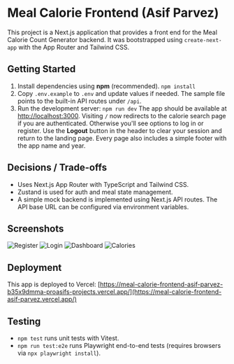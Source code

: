 # Meal Calorie Frontend (Asif Parvez)

This project is a Next.js application that provides a front end for the Meal Calorie Count Generator backend.
It was bootstrapped using `create-next-app` with the App Router and Tailwind CSS.

## Getting Started

1. Install dependencies using **npm** (recommended).
   ```npm install```
2. Copy `.env.example` to `.env` and update values if needed. The sample file
   points to the built-in API routes under `/api`.
3. Run the development server:
   ```npm run dev```
   The app should be available at [http://localhost:3000](http://localhost:3000).
   Visiting `/` now redirects to the calorie search page if you are
   authenticated. Otherwise you'll see options to log in or register.
   Use the **Logout** button in the header to clear your session and return to the landing page.
   Every page also includes a simple footer with the app name and year.

## Decisions / Trade-offs
- Uses Next.js App Router with TypeScript and Tailwind CSS.
- Zustand is used for auth and meal state management.
- A simple mock backend is implemented using Next.js API routes.
  The API base URL can be configured via environment variables.

## Screenshots
![Register](public/screenshots/register.png)
![Login](public/screenshots/login.png)
![Dashboard](public/screenshots/dashboard.png)
![Calories](public/screenshots/calories.png)

## Deployment
This app is deployed to Vercel: [https://meal-calorie-frontend-asif-parvez-b35x9dmma-proasifs-projects.vercel.app/](https://meal-calorie-frontend-asif-parvez.vercel.app/)

## Testing
- `npm test` runs unit tests with Vitest.
- `npm run test:e2e` runs Playwright end-to-end tests (requires browsers via `npx playwright install`).
